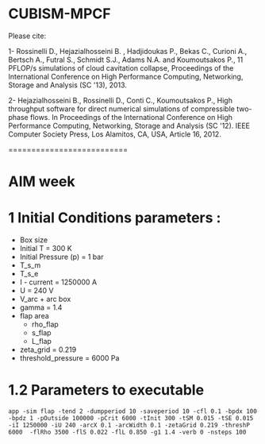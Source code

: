 CUBISM-MPCF
===========
Please cite:

1- Rossinelli D., Hejazialhosseini B. , Hadjidoukas P., Bekas C., Curioni A., Bertsch A., Futral S., Schmidt S.J., Adams N.A. and Koumoutsakos P., 11 PFLOP/s simulations of cloud cavitation collapse, Proceedings of the International Conference on High Performance Computing, Networking, Storage and Analysis (SC '13), 2013.

2- Hejazialhosseini B., Rossinelli D., Conti C., Koumoutsakos P., High throughput software for direct numerical simulations of compressible two-phase flows. In Proceedings of the International Conference on High Performance Computing, Networking, Storage and Analysis (SC '12). IEEE Computer Society Press, Los Alamitos, CA, USA, Article 16, 2012.


==========================
# AIM week 

# 1 Initial Conditions parameters :
  * Box size 
  * Initial T = 300 K
  * Initial Pressure (p) = 1 bar
  * T_s_m
  * T_s_e
  * I - current = 1250000 A
  * U = 240 V
  * V_arc + arc box
  * gamma = 1.4
  * flap area
    * rho_flap
    * s_flap
    * L_flap
  * zeta_grid = 0.219
  * threshold_pressure = 6000 Pa
  

# 1.2  Parameters to executable
```
app -sim flap -tend 2 -dumpperiod 10 -saveperiod 10 -cfl 0.1 -bpdx 100 -bpdz 1 -pOutside 100000 -pCrit 6000 -tInit 300 -tSM 0.015 -tSE 0.015 -iI 1250000 -iU 240 -arcX 0.1 -arcWidth 0.1 -zetaGrid 0.219 -threshP 6000  -flRho 3500 -flS 0.022 -flL 0.850 -g1 1.4 -verb 0 -nsteps 100
```
  
